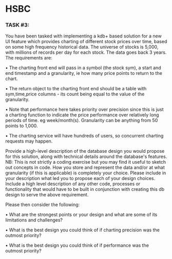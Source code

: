 # HSBC

### TASK #3:
You have been tasked with implementing a kdb+ based solution for a new UI feature which provides charting of different stock prices over time, based on some high frequency historical data. The universe of stocks is 5,000, with millions of records per day for each stock. The data goes back 3 years.
The requirements are:

  •	The charting front end will pass in a symbol (the stock sym), a start and end timestamp and a granularity, ie how many price points to return to the chart.

  •	The return object to the charting front end should be a table with sym,time,price columns - its count being equal to the value of the granularity.
  
  •	Note that performance here takes priority over precision since this is just a charting function to indicate the price performance over relatively long periods of time. eg week/month(s). Granularity can be anything from 50 points to 1,000.

  •	The charting service will have hundreds of users, so concurrent charting requests may happen.

Provide a high-level description of the database design you would propose for this solution, along with technical details around the database's features.  NB: This is not strictly a coding exercise but you may find it useful to sketch out concepts in code.
How you store and represent the data and/or at what granularity (if this is applicable) is completely your choice. Please include in your description what led you to propose each of your design choices. 
Include a high level description of any other code, processes or functionality that would have to be built in conjunction with creating this db design to serve the above requirement.

Please then consider the following:

  •	What are the strongest points or your design and what are some of its limitations and challenges?

  •	What is the best design you could think of if charting precision was the outmost priority?
  
  •	What is the best design you could think of if performance was the outmost priority?

